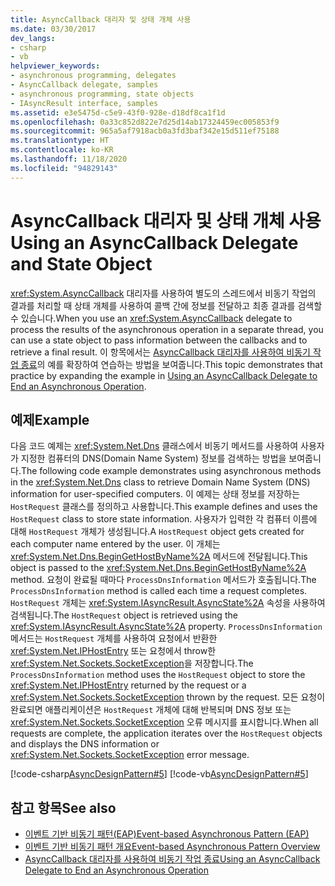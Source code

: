 ```yaml
---
title: AsyncCallback 대리자 및 상태 개체 사용
ms.date: 03/30/2017
dev_langs:
- csharp
- vb
helpviewer_keywords:
- asynchronous programming, delegates
- AsyncCallback delegate, samples
- asynchronous programming, state objects
- IAsyncResult interface, samples
ms.assetid: e3e5475d-c5e9-43f0-928e-d18df8ca1f1d
ms.openlocfilehash: 0a33c852d822e7d25d14ab17324459ec005853f9
ms.sourcegitcommit: 965a5af7918acb0a3fd3baf342e15d511ef75188
ms.translationtype: HT
ms.contentlocale: ko-KR
ms.lasthandoff: 11/18/2020
ms.locfileid: "94829143"
---
```

# <a name="using-an-asynccallback-delegate-and-state-object"></a><span data-ttu-id="cc138-102">AsyncCallback 대리자 및 상태 개체 사용</span><span class="sxs-lookup"><span data-stu-id="cc138-102">Using an AsyncCallback Delegate and State Object</span></span>
<span data-ttu-id="cc138-103"><xref:System.AsyncCallback> 대리자를 사용하여 별도의 스레드에서 비동기 작업의 결과를 처리할 때 상태 개체를 사용하여 콜백 간에 정보를 전달하고 최종 결과를 검색할 수 있습니다.</span><span class="sxs-lookup"><span data-stu-id="cc138-103">When you use an <xref:System.AsyncCallback> delegate to process the results of the asynchronous operation in a separate thread, you can use a state object to pass information between the callbacks and to retrieve a final result.</span></span> <span data-ttu-id="cc138-104">이 항목에서는 [AsyncCallback 대리자를 사용하여 비동기 작업 종료](using-an-asynccallback-delegate-to-end-an-asynchronous-operation.md)의 예를 확장하여 연습하는 방법을 보여줍니다.</span><span class="sxs-lookup"><span data-stu-id="cc138-104">This topic demonstrates that practice by expanding the example in [Using an AsyncCallback Delegate to End an Asynchronous Operation](using-an-asynccallback-delegate-to-end-an-asynchronous-operation.md).</span></span>  
  
## <a name="example"></a><span data-ttu-id="cc138-105">예제</span><span class="sxs-lookup"><span data-stu-id="cc138-105">Example</span></span>  
 <span data-ttu-id="cc138-106">다음 코드 예제는 <xref:System.Net.Dns> 클래스에서 비동기 메서드를 사용하여 사용자가 지정한 컴퓨터의 DNS(Domain Name System) 정보를 검색하는 방법을 보여줍니다.</span><span class="sxs-lookup"><span data-stu-id="cc138-106">The following code example demonstrates using asynchronous methods in the <xref:System.Net.Dns> class to retrieve Domain Name System (DNS) information for user-specified computers.</span></span> <span data-ttu-id="cc138-107">이 예제는 상태 정보를 저장하는 `HostRequest` 클래스를 정의하고 사용합니다.</span><span class="sxs-lookup"><span data-stu-id="cc138-107">This example defines and uses the `HostRequest` class to store state information.</span></span> <span data-ttu-id="cc138-108">사용자가 입력한 각 컴퓨터 이름에 대해 `HostRequest` 개체가 생성됩니다.</span><span class="sxs-lookup"><span data-stu-id="cc138-108">A `HostRequest` object gets created for each computer name entered by the user.</span></span> <span data-ttu-id="cc138-109">이 개체는 <xref:System.Net.Dns.BeginGetHostByName%2A> 메서드에 전달됩니다.</span><span class="sxs-lookup"><span data-stu-id="cc138-109">This object is passed to the <xref:System.Net.Dns.BeginGetHostByName%2A> method.</span></span> <span data-ttu-id="cc138-110">요청이 완료될 때마다 `ProcessDnsInformation` 메서드가 호출됩니다.</span><span class="sxs-lookup"><span data-stu-id="cc138-110">The `ProcessDnsInformation` method is called each time a request completes.</span></span> <span data-ttu-id="cc138-111">`HostRequest` 개체는 <xref:System.IAsyncResult.AsyncState%2A> 속성을 사용하여 검색됩니다.</span><span class="sxs-lookup"><span data-stu-id="cc138-111">The `HostRequest` object is retrieved using the <xref:System.IAsyncResult.AsyncState%2A> property.</span></span> <span data-ttu-id="cc138-112">`ProcessDnsInformation` 메서드는 `HostRequest` 개체를 사용하여 요청에서 반환한 <xref:System.Net.IPHostEntry> 또는 요청에서 throw한 <xref:System.Net.Sockets.SocketException>을 저장합니다.</span><span class="sxs-lookup"><span data-stu-id="cc138-112">The `ProcessDnsInformation` method uses the `HostRequest` object to store the <xref:System.Net.IPHostEntry> returned by the request or a <xref:System.Net.Sockets.SocketException> thrown by the request.</span></span> <span data-ttu-id="cc138-113">모든 요청이 완료되면 애플리케이션은 `HostRequest` 개체에 대해 반복되며 DNS 정보 또는 <xref:System.Net.Sockets.SocketException> 오류 메시지를 표시합니다.</span><span class="sxs-lookup"><span data-stu-id="cc138-113">When all requests are complete, the application iterates over the `HostRequest` objects and displays the DNS information or <xref:System.Net.Sockets.SocketException> error message.</span></span>  
  
 [!code-csharp[AsyncDesignPattern#5](../../../samples/snippets/csharp/VS_Snippets_CLR/AsyncDesignPattern/CS/AsyncDelegateWithStateObject.cs#5)]
 [!code-vb[AsyncDesignPattern#5](../../../samples/snippets/visualbasic/VS_Snippets_CLR/AsyncDesignPattern/VB/AsyncDelegateWithStateObject.vb#5)]  
  
## <a name="see-also"></a><span data-ttu-id="cc138-114">참고 항목</span><span class="sxs-lookup"><span data-stu-id="cc138-114">See also</span></span>

- [<span data-ttu-id="cc138-115">이벤트 기반 비동기 패턴(EAP)</span><span class="sxs-lookup"><span data-stu-id="cc138-115">Event-based Asynchronous Pattern (EAP)</span></span>](event-based-asynchronous-pattern-eap.md)
- [<span data-ttu-id="cc138-116">이벤트 기반 비동기 패턴 개요</span><span class="sxs-lookup"><span data-stu-id="cc138-116">Event-based Asynchronous Pattern Overview</span></span>](event-based-asynchronous-pattern-overview.md)
- [<span data-ttu-id="cc138-117">AsyncCallback 대리자를 사용하여 비동기 작업 종료</span><span class="sxs-lookup"><span data-stu-id="cc138-117">Using an AsyncCallback Delegate to End an Asynchronous Operation</span></span>](using-an-asynccallback-delegate-to-end-an-asynchronous-operation.md)
